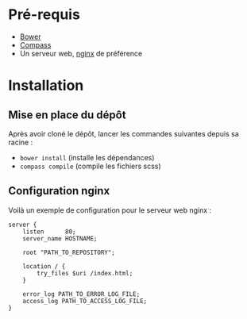# Pré-requis

* [Bower](http://bower.io/)
* [Compass](http://compass-style.org/)
* Un serveur web, [nginx](http://nginx.org/) de préférence

# Installation

## Mise en place du dépôt

Après avoir cloné le dépôt, lancer les commandes suivantes depuis sa racine :
* `bower install` (installe les dépendances)
* `compass compile` (compile les fichiers scss)

## Configuration nginx

Voilà un exemple de configuration pour le serveur web nginx :
```nginx
server {
    listen      80;
    server_name HOSTNAME;

    root "PATH_TO_REPOSITORY";

    location / {
        try_files $uri /index.html;
    }
    
    error_log PATH_TO_ERROR_LOG_FILE;
    access_log PATH_TO_ACCESS_LOG_FILE;
}
```
